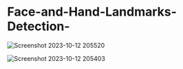 # Face-and-Hand-Landmarks-Detection-



![Screenshot 2023-10-12 205520](https://github.com/Methilesh/Face-and-Hand-Landmarks-Detection-/assets/141352214/5a814874-125e-4489-90c0-1477c3a955a2)

![Screenshot 2023-10-12 205403](https://github.com/Methilesh/Face-and-Hand-Landmarks-Detection-/assets/141352214/6c3b8bbf-d617-4062-be0d-fd7c3e252f28)
